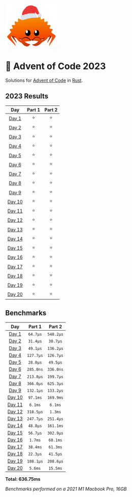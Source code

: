 <img src="./.assets/christmas_ferris.png" width="164">

# 🎄 Advent of Code 2023

Solutions for [Advent of Code](https://adventofcode.com/) in [Rust](https://www.rust-lang.org/).

<!--- advent_readme_stars table --->
## 2023 Results

| Day | Part 1 | Part 2 |
| :---: | :---: | :---: |
| [Day 1](https://adventofcode.com/2023/day/1) | ⭐ | ⭐ |
| [Day 2](https://adventofcode.com/2023/day/2) | ⭐ | ⭐ |
| [Day 3](https://adventofcode.com/2023/day/3) | ⭐ | ⭐ |
| [Day 4](https://adventofcode.com/2023/day/4) | ⭐ | ⭐ |
| [Day 5](https://adventofcode.com/2023/day/5) | ⭐ | ⭐ |
| [Day 6](https://adventofcode.com/2023/day/6) | ⭐ | ⭐ |
| [Day 7](https://adventofcode.com/2023/day/7) | ⭐ | ⭐ |
| [Day 8](https://adventofcode.com/2023/day/8) | ⭐ | ⭐ |
| [Day 9](https://adventofcode.com/2023/day/9) | ⭐ | ⭐ |
| [Day 10](https://adventofcode.com/2023/day/10) | ⭐ | ⭐ |
| [Day 11](https://adventofcode.com/2023/day/11) | ⭐ | ⭐ |
| [Day 12](https://adventofcode.com/2023/day/12) | ⭐ | ⭐ |
| [Day 13](https://adventofcode.com/2023/day/13) | ⭐ | ⭐ |
| [Day 14](https://adventofcode.com/2023/day/14) | ⭐ | ⭐ |
| [Day 15](https://adventofcode.com/2023/day/15) | ⭐ | ⭐ |
| [Day 16](https://adventofcode.com/2023/day/16) | ⭐ | ⭐ |
| [Day 17](https://adventofcode.com/2023/day/17) | ⭐ | ⭐ |
| [Day 18](https://adventofcode.com/2023/day/18) | ⭐ | ⭐ |
| [Day 19](https://adventofcode.com/2023/day/19) | ⭐ | ⭐ |
| [Day 20](https://adventofcode.com/2023/day/20) | ⭐ | ⭐ |
<!--- advent_readme_stars table --->

<!--- benchmarking table --->
## Benchmarks

| Day | Part 1 | Part 2 |
| :---: | :---: | :---:  |
| [Day 1](./src/bin/01.rs) | `64.7µs` | `548.2µs` |
| [Day 2](./src/bin/02.rs) | `31.4µs` | `30.7µs` |
| [Day 3](./src/bin/03.rs) | `49.1µs` | `136.2µs` |
| [Day 4](./src/bin/04.rs) | `127.7µs` | `126.7µs` |
| [Day 5](./src/bin/05.rs) | `28.0µs` | `49.5µs` |
| [Day 6](./src/bin/06.rs) | `285.0ns` | `336.0ns` |
| [Day 7](./src/bin/07.rs) | `213.8µs` | `199.7µs` |
| [Day 8](./src/bin/08.rs) | `366.0µs` | `625.3µs` |
| [Day 9](./src/bin/09.rs) | `132.1µs` | `133.2µs` |
| [Day 10](./src/bin/10.rs) | `97.1ms` | `169.9ms` |
| [Day 11](./src/bin/11.rs) | `6.1ms` | `6.1ms` |
| [Day 12](./src/bin/12.rs) | `318.5µs` | `1.3ms` |
| [Day 13](./src/bin/13.rs) | `247.7µs` | `251.4µs` |
| [Day 14](./src/bin/14.rs) | `48.8µs` | `161.1ms` |
| [Day 15](./src/bin/15.rs) | `56.7µs` | `302.9µs` |
| [Day 16](./src/bin/16.rs) | `1.7ms` | `68.1ms` |
| [Day 17](./src/bin/17.rs) | `38.4ms` | `61.3ms` |
| [Day 18](./src/bin/18.rs) | `22.3µs` | `41.5µs` |
| [Day 19](./src/bin/19.rs) | `188.1µs` | `208.6µs` |
| [Day 20](./src/bin/20.rs) | `5.6ms` | `15.5ms` |

**Total: 636.75ms**
<!--- benchmarking table --->
*Benchmarks performed on a 2021 M1 Macbook Pro, 16GB*
